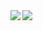 <!-- ![GitHub Stats Card](https://github-readme-stats.vercel.app/api?username=seachimes) -->
<!-- ![Top Languages Card (Compact layout)](https://github-readme-stats.vercel.app/api/top-langs/?username=seachimes&layout=compact) -->
<!-- ![Top Languages Card](https://github-readme-stats.vercel.app/api/top-langs/?username=seachimes) -->

<a href="https://github.com/anuraghazra/github-readme-stats">
  <img align="left" src="https://github-readme-stats-1rfoovu1u-seas-projects-57445455.vercel.app/api?username=seachimes&count_private=true&show_icons=true&theme=nord" />
</a>
<a href="https://github.com/anuraghazra/github-readme-stats">
  <img align="left" src="https://github-readme-stats-1rfoovu1u-seas-projects-57445455.vercel.app/api/top-langs/?username=seachimes&theme=nord" />
</a>


<!--
**seachimes/seachimes** is a ✨ _special_ ✨ repository because its `README.md` (this file) appears on your GitHub profile.

Here are some ideas to get you started:

- 🔭 I’m currently working on ...
- 🌱 I’m currently learning ...
- 👯 I’m looking to collaborate on ...
- 🤔 I’m looking for help with ...
- 💬 Ask me about ...
- 📫 How to reach me: ...
- 😄 Pronouns: ...
- ⚡ Fun fact: ...
-->
